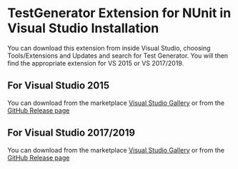 # TestGenerator Extension for NUnit in Visual Studio Installation

You can download this extension from inside Visual Studio, choosing Tools/Extensions and Updates and search for Test Generator.  You will then find the appropriate extension for VS 2015 or VS 2017/2019.

## For Visual Studio 2015

You can download from the marketplace [Visual Studio Gallery](https://visualstudiogallery.msdn.microsoft.com/bd30bf3f-4183-4b00-a245-1875316b8cd3) or from the [GitHub Release page](https://github.com/nunit/nunit-vs-testgenerator/releases)

## For Visual Studio 2017/2019

You can download from the marketplace [Visual Studio Gallery](https://marketplace.visualstudio.com/items?itemName=NUnitDevelopers.TestGeneratorNUnitextension-18371) or from the [GitHub Release page](https://github.com/nunit/nunit-vs-testgenerator/releases)
